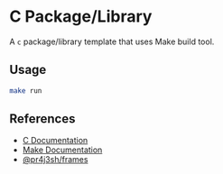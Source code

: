 # C Package/Library

A `c` package/library template that uses Make build tool.

## Usage

```bash
make run
```

## References

- [C Documentation](https://devdocs.io/c/)
- [Make Documentation](https://www.gnu.org/software/make/manual/make.html)
- [@pr4j3sh/frames](https://pr4j3sh.github.com/frames/)
